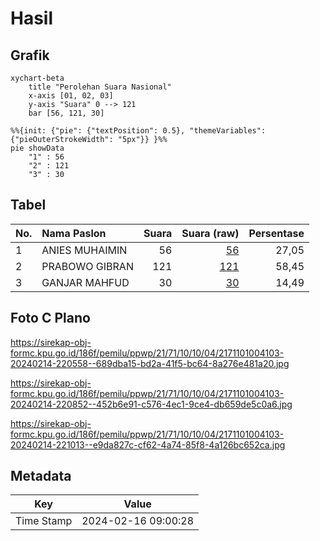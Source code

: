 # Hasil

## Grafik

```mermaid
xychart-beta
    title "Perolehan Suara Nasional"
    x-axis [01, 02, 03]
    y-axis "Suara" 0 --> 121
    bar [56, 121, 30]
```

```mermaid
%%{init: {"pie": {"textPosition": 0.5}, "themeVariables": {"pieOuterStrokeWidth": "5px"}} }%%
pie showData
    "1" : 56
    "2" : 121
    "3" : 30
```

## Tabel

| No. | Nama Paslon    | Suara | Suara (raw) | Persentase |
|:--- |:-------------- | -----:| -----------:| ----------:|
| 1   | ANIES MUHAIMIN | 56    | [56][p-1]   | 27,05      |
| 2   | PRABOWO GIBRAN | 121   | [121][p-2]  | 58,45      |
| 3   | GANJAR MAHFUD  | 30    | [30][p-3]   | 14,49      |


[p-1]: https://github.com/gigit-pemilu/pemilu-2024/blob/main/pilpres/hitung-suara/sub/21-kepulauan-riau/sub/71-kota-batam/sub/10-batam-kota/sub/1004-belian/sub/103-tps/sub/paslon-1.txt
[p-2]: https://github.com/gigit-pemilu/pemilu-2024/blob/main/pilpres/hitung-suara/sub/21-kepulauan-riau/sub/71-kota-batam/sub/10-batam-kota/sub/1004-belian/sub/103-tps/sub/paslon-2.txt
[p-3]: https://github.com/gigit-pemilu/pemilu-2024/blob/main/pilpres/hitung-suara/sub/21-kepulauan-riau/sub/71-kota-batam/sub/10-batam-kota/sub/1004-belian/sub/103-tps/sub/paslon-3.txt

## Foto C Plano

https://sirekap-obj-formc.kpu.go.id/186f/pemilu/ppwp/21/71/10/10/04/2171101004103-20240214-220558--689dba15-bd2a-41f5-bc64-8a276e481a20.jpg

https://sirekap-obj-formc.kpu.go.id/186f/pemilu/ppwp/21/71/10/10/04/2171101004103-20240214-220852--452b6e91-c576-4ec1-9ce4-db659de5c0a6.jpg

https://sirekap-obj-formc.kpu.go.id/186f/pemilu/ppwp/21/71/10/10/04/2171101004103-20240214-221013--e9da827c-cf62-4a74-85f8-4a126bc652ca.jpg


## Metadata

| Key        | Value               |
| ---------- | ------------------- |
| Time Stamp | 2024-02-16 09:00:28 |



